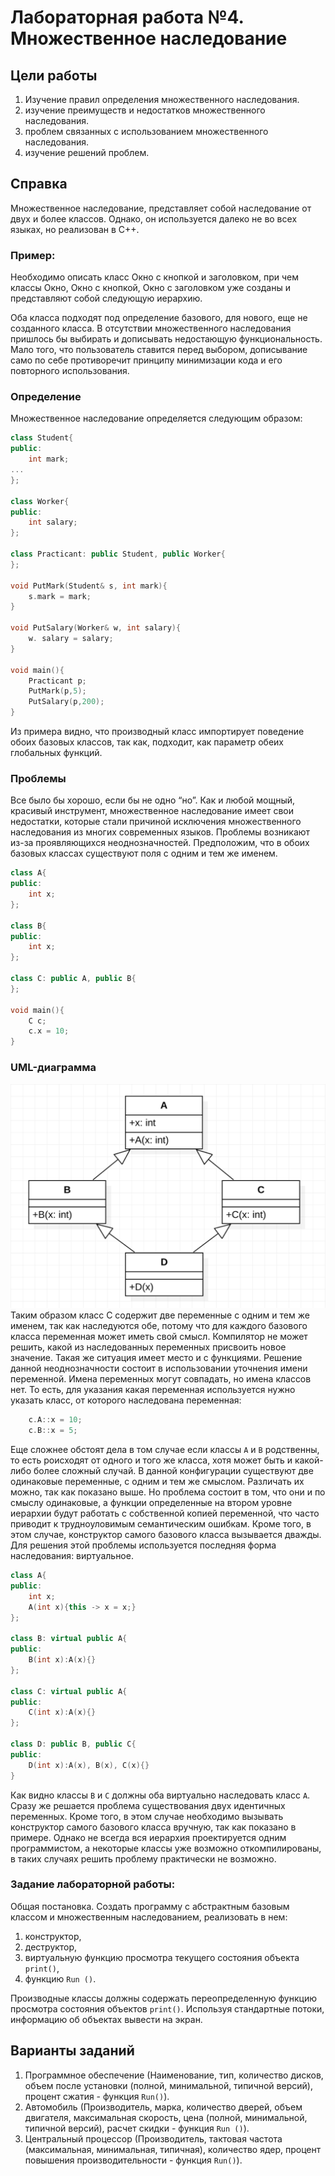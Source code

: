 # Лабораторная работа №4. Множественное наследование
## Цели работы
1. Изучение правил определения множественного наследования.
2. изучение преимуществ и недостатков множественного наследования.
3. проблем связанных с использованием множественного наследования.
4. изучение решений проблем.
## Справка
Множественное наследование, представляет собой наследование от двух и более классов. Однако, он используется далеко не во всех языках, но реализован в С++.
### Пример:
Необходимо описать класс Окно с кнопкой и заголовком, при чем классы Окно, Окно с кнопкой, Окно с заголовком уже созданы и представляют собой следующую иерархию.

Оба класса подходят под определение базового, для нового, еще не созданного класса. В отсутствии множественного наследования пришлось бы выбирать и дописывать недостающую функциональность. Мало того, что пользователь ставится перед выбором, дописывание само по себе противоречит принципу минимизации кода и его повторного использования.
### Определение
Множественное наследование определяется следующим образом:
```cpp
class Student{
public:
    int mark;
...
};

class Worker{
public:
    int salary;
};

class Practicant: public Student, public Worker{
};

void PutMark(Student& s, int mark){
    s.mark = mark;
}

void PutSalary(Worker& w, int salary){
    w. salary = salary;
}

void main(){
    Practicant p;
    PutMark(p,5);
    PutSalary(p,200);
}
```
Из примера видно, что производный класс импортирует поведение обоих базовых классов, так как, подходит,
как параметр обеих глобальных функций.
### Проблемы
Все было бы хорошо, если бы не одно “но”. Как и любой мощный, красивый инструмент, множественное наследование имеет свои недостатки, которые стали причиной исключения множественного наследования из многих современных языков. Проблемы возникают из-за проявляющихся неоднозначностей. Предположим, что в обоих базовых классах существуют поля с одним и тем же именем.
```cpp
class A{
public:
    int x;
};

class B{
public:
    int x;
};

class C: public A, public B{
};

void main(){
    C c;
    c.x = 10;
}
```
### UML-диаграмма
![Пример](Pic_1_UML-diagram.png)
Таким образом класс С содержит две переменные с одним и тем же именем, так как наследуются обе, потому что для каждого базового класса переменная может иметь свой смысл. Компилятор не может решить, какой из наследованных переменных присвоить новое значение. Такая же ситуация имеет место и с функциями. Решение данной неоднозначности состоит в использовании уточнения имени переменной. Имена переменных могут совпадать, но имена классов нет. То есть, для указания какая переменная используется нужно указать класс, от которого наследована переменная:
```cpp
    c.A::x = 10;
    c.B::x = 5;
```
Еще сложнее обстоят дела в том случае если классы `A` и `B` родственны, то есть роисходят от одного и того же
класса, хотя может быть и какой-либо более сложный случай. В данной конфигурации существуют две одинаковые переменные, с одним и тем же смыслом. Различать их можно, так как показано выше. Но проблема состоит в том, что они и по смыслу одинаковые, а функции определенные на втором уровне иерархии будут работать с собственной копией переменной, что часто приводит к трудноуловимым семантическим ошибкам. Кроме того, в этом случае, конструктор самого базового класса вызывается дважды. Для решения этой проблемы используется последняя форма наследования: виртуальное.
```cpp
class A{
public:
    int x;
    A(int x){this -> x = x;}
};

class B: virtual public A{
public:
    B(int x):A(x){}
};

class C: virtual public A{
public:
    C(int x):A(x){}
};

class D: public B, public C{
public:
    D(int x):A(x), B(x), C(x){}
}
```
Как видно классы `B` и `C` должны оба виртуально наследовать класс `A`. Сразу же решается проблема существования двух идентичных переменных. Кроме того, в этом случае необходимо вызывать конструктор самого базового класса вручную, так как показано в примере. Однако не всегда вся иерархия проектируется одним программистом, а некоторые классы уже возможно откомпилированы, в таких случаях решить проблему практически не возможно.

### Задание лабораторной работы:
Общая постановка. Создать программу с абстрактным базовым классом и множественным наследованием, реализовать в нем:
1. конструктор,
2. деструктор,
3. виртуальную функцию просмотра текущего состояния объекта `print()`,
4. функцию `Run ()`.

Производные классы должны содержать переопределенную функцию просмотра состояния объектов `print()`.
Используя стандартные потоки, информацию об объектах вывести на экран.

## Варианты заданий
1. Программное обеспечение (Наименование, тип, количество дисков, объем после установки (полной,
минимальной, типичной версий), процент сжатия - функция `Run()`).
2. Автомобиль (Производитель, марка, количество дверей, объем двигателя, максимальная скорость, цена (полной, минимальной, типичной версий), расчет скидки - функция `Run ()`).
3. Центральный процессор (Производитель, тактовая частота (максимальная, минимальная, типичная), количество ядер, процент повышения производительности - функция `Run()`).